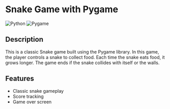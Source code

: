 # Snake Game with Pygame

![Python](https://img.shields.io/badge/Python-3.x-blue.svg)
![Pygame](https://img.shields.io/badge/Pygame-2.0-green.svg)

## Description

This is a classic Snake game built using the Pygame library. In this game, the player controls a snake to collect food. Each time the snake eats food, it grows longer. The game ends if the snake collides with itself or the walls.

## Features

- Classic snake gameplay
- Score tracking
- Game over screen
  


